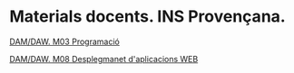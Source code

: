 # Materials docents. INS Provençana.

  
<a class="card-link card-gradient" href="/provenm03.github.io/daxm03/m03.html">DAM/DAW. M03 Programació</a>

<a class="card-link card-gradient" href="/provenm03.github.io/dawbim08/index.html">DAM/DAW. M08 Desplegmanet d'aplicacions WEB</a>


<!--<a class="card-link card-gradient" href="/provenm03.github.io/damm06/home.html">DAM. M06 Accés a dades</a>

<a class="card-link card-gradient" href="/provenm03.github.io/dawm07/m07.html">DAW. M07 Desenvolupament web en entorn servidor</a>-->

